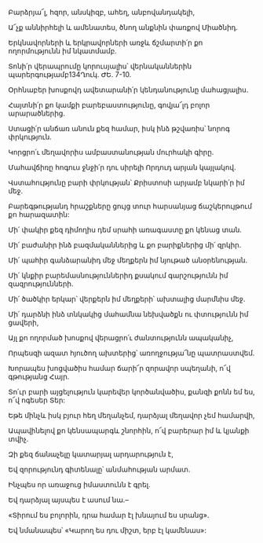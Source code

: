 Բարձրյա՜լ, հզոր, անսկիզբ, ահեղ, անբովանդակելի,


Ա՜չք աննիրհելի և ամենատես, ծնող անքնին փառքով Միածնիդ.


Երկնավորների և երկրավորների առջև ճշմարտի՛ր քո ողորմությունն իմ նկատմամբ.


Տոնի՛ր վերապրումը կորուսյալիս՝ վերնականներին պարերգությամբ134Ղուկ. ԺԵ. 7-10.


Օրհնաբեր խոսքովդ ավետարանի՛ր կենդանությունը մահացյալիս.


Հայտնի՛ր քո կամքի բարեբաստությունը, գովյա՜լդ բոլոր արարածներից.


Ստացի՛ր անճառ անուն քեզ համար, իսկ ինձ թշվառիս՝ նորոգ փրկություն.


Կորցրո՛ւ մեղավորիս ամբաստանության մուրհակի գիրը.


Մահավճիռը հոգուս ջնջի՛ր դու սիրելի Որդուդ արյան կայլակով.


Վստահությունը բարի փրկության՝ Քրիստոսի արյամբ նկարի՛ր իմ մեջ.


Բարեգթությանդ հրաշքները ցույց տուր հարսանյաց ճաշկերույթում քո հարազատին:


Մի՛ փակիր քեզ դիմողիս դեմ սրահի առագաստը քո կենաց տան.


Մի՛ բաժանիր ինձ բազմականներից և քո բարիքներից մի՛ զրկիր.


Մի՛ պահիր գանձարանիդ մեջ մեղքերն իմ նյութած անօրենության.


Մի՛ կնքիր բարեմասնություններիդ քսակում գարշությունն իմ զազրությունների.


Մի՛ ծածկիր երկար՝ վերքերն իմ մեղքերի՝ ախտալից մարմնիս մեջ.


Մի՛ դարձնի ինձ տնկակից մահամնա նեխվածքն ու փտությունն իմ ցավերի,


Այլ քո ողորմած խոսքով վերացրո՛ւ ժանտությունն ապականիչ,


Որպեսզի ազատ հյուծող ախտերից՝ առողջությա՜նը պատրաստվեմ.


Խորապես խոցվածիս համար ճարի՜ր զորավոր սպեղանի, ո՜վ գթությանց Հայր.


Տո՛ւր բարի այցելություն կարեվեր կործանվածիս, քանզի քոնն եմ ես, ո՜վ ոգեսեր Տեր:


Եթե մինչև իսկ բյուր հեղ մեղանչեմ, դարձյալ մեղավոր չեմ համարվի,


Ապավինելով քո կենսապարգև շնորհին, ո՜վ բարերար իմ և կյանքի տվիչ.


Զի քեզ ճանաչելը կատարյալ արդարություն է,


Եվ զորությունդ գիտենալը՝ անմահության արմատ.


Ինչպես որ առաջուց իմաստունն է գրել.


Եվ դարձյալ այսպես է ասում նա.–


«Տիրում ես բոլորին, դրա համար էլ խնայում ես սրանց».


Եվ նմանապես՝ «Կարող ես դու միշտ, երբ էլ կամենաս»: